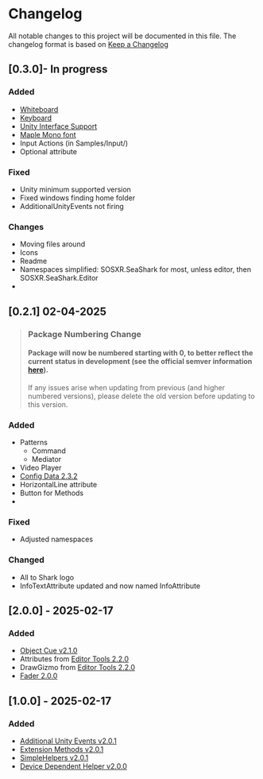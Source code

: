 # Changelog

All notable changes to this project will be documented in this file.
The changelog format is based on [Keep a Changelog](https://keepachangelog.com/en/1.0.0/)

## [0.3.0]- In progress

### Added

- [Whiteboard](https://github.com/solo-fsw/sosxr-unity-whiteboard)
- [Keyboard](https://github.com/solo-fsw/sosxr-unity-keyboard)
- [Unity Interface Support](https://github.com/TheDudeFromCI/Unity-Interface-Support/)
- [Maple Mono font](https://github.com/subframe7536/maple-font)
- Input Actions (in Samples/Input/)
- Optional attribute

### Fixed

- Unity minimum supported version
- Fixed windows finding home folder
- AdditionalUnityEvents not firing

### Changes

- Moving files around
- Icons
- Readme
- Namespaces simplified: SOSXR.SeaShark for most, unless editor, then SOSXR.SeaShark.Editor
- 

## [0.2.1] 02-04-2025

> ### Package Numbering Change
> #### Package will now be numbered starting with 0, to better reflect the current status in development (see the official semver information [here](https://semver.org/#spec-item-4)).
>
> If any issues arise when updating from previous (and higher numbered versions), please delete the old version before updating to this version.

### Added

- Patterns
    - Command
    - Mediator
- Video Player
- [Config Data 2.3.2](https://github.com/solo-fsw/sosxr-unity-configdata)
- HorizontalLine attribute
- Button for Methods
-

### Fixed

- Adjusted namespaces

### Changed

- All to Shark logo
- InfoTextAttribute updated and now named InfoAttribute

## [2.0.0] - 2025-02-17

### Added

- [Object Cue v2.1.0](https://github.com/solo-fsw/sosxr-unity-objectcue)
- Attributes from [Editor Tools 2.2.0](https://github.com/solo-fsw/sosxr-unity-editortools)
- DrawGizmo from [Editor Tools 2.2.0](https://github.com/solo-fsw/sosxr-unity-editortools)
- [Fader 2.0.0](https://github.com/solo-fsw/sosxr-unity-fader)

## [1.0.0] - 2025-02-17

### Added

- [Additional Unity Events v2.0.1](https://github.com/solo-fsw/sosxr-unity-additionalunityevents)
- [Extension Methods v2.0.1](https://github.com/solo-fsw/sosxr-unity-extensionmethods)
- [SimpleHelpers v2.0.1](https://github.com/solo-fsw/sosxr-unity-simplehelpers)
- [Device Dependent Helper v2.0.0](https://github.com/solo-fsw/sosxr-unity-devicedependenthelpers)

